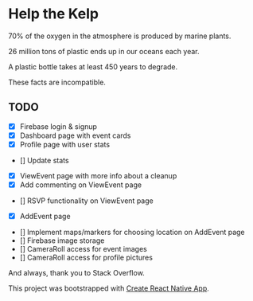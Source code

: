 # Help the Kelp
70% of the oxygen in the atmosphere is produced by marine plants.

26 million tons of plastic ends up in our oceans each year.

A plastic bottle takes at least 450 years to degrade.

These facts are incompatible.

## TODO
- [x] Firebase login & signup
- [x] Dashboard page with event cards
- [x] Profile page with user stats
- [] Update stats
- [x] ViewEvent page with more info about a cleanup
- [x] Add commenting on ViewEvent page
- [] RSVP functionality on ViewEvent page
- [x] AddEvent page
- [] Implement maps/markers for choosing location on AddEvent page
- [] Firebase image storage
- [] CameraRoll access for event images
- [] CameraRoll access for profile pictures

And always, thank you to Stack Overflow.

This project was bootstrapped with [Create React Native App](https://github.com/react-community/create-react-native-app).
